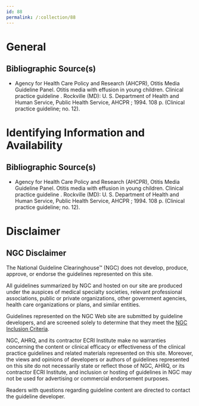 ```yaml
---
id: 88
permalink: /:collection/88
---
```


# General

## Bibliographic Source(s)

- Agency for Health Care Policy and Research (AHCPR), Otitis Media Guideline Panel. Otitis media with effusion in young children. Clinical practice guideline . Rockville (MD): U. S. Department of Health and Human Service, Public Health Service, AHCPR ; 1994. 108 p. (Clinical practice guideline; no. 12).

# Identifying Information and Availability

## Bibliographic Source(s)

- Agency for Health Care Policy and Research (AHCPR), Otitis Media Guideline Panel. Otitis media with effusion in young children. Clinical practice guideline . Rockville (MD): U. S. Department of Health and Human Service, Public Health Service, AHCPR ; 1994. 108 p. (Clinical practice guideline; no. 12).

# Disclaimer

## NGC Disclaimer

The National Guideline Clearinghouse™ (NGC) does not develop, produce, approve, or endorse the guidelines represented on this site.

All guidelines summarized by NGC and hosted on our site are produced under the auspices of medical specialty societies, relevant professional associations, public or private organizations, other government agencies, health care organizations or plans, and similar entities.

Guidelines represented on the NGC Web site are submitted by guideline developers, and are screened solely to determine that they meet the [NGC Inclusion Criteria](/help-and-about/summaries/inclusion-criteria).

NGC, AHRQ, and its contractor ECRI Institute make no warranties concerning the content or clinical efficacy or effectiveness of the clinical practice guidelines and related materials represented on this site. Moreover, the views and opinions of developers or authors of guidelines represented on this site do not necessarily state or reflect those of NGC, AHRQ, or its contractor ECRI Institute, and inclusion or hosting of guidelines in NGC may not be used for advertising or commercial endorsement purposes.

Readers with questions regarding guideline content are directed to contact the guideline developer.

